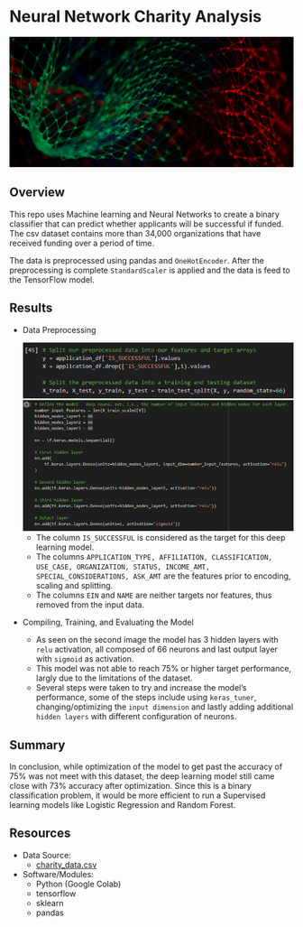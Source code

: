 # Neural Network Charity Analysis
<img src="images/neural_nets.jpg">

## Overview
This repo uses Machine learning and Neural Networks to create a binary classifier that can predict whether applicants will be successful if funded. The csv dataset contains more than 34,000 organizations that have received funding over a period of time.

The data is preprocessed using pandas and `OneHotEncoder`. After the preprocessing is complete `StandardScaler` is applied and the data is feed to the TensorFlow model.

## Results
- Data Preprocessing

   <img src="images/f_t.PNG" width="500"> 
   <img src="images/nn_hl_acti.PNG" width="500">
   
  - The column `IS_SUCCESSFUL` is considered as the target for this deep learning model.
  - The columns `APPLICATION_TYPE, AFFILIATION, CLASSIFICATION, USE_CASE, ORGANIZATION, STATUS, INCOME_AMT, SPECIAL_CONSIDERATIONS, ASK_AMT` are the features prior to encoding, scaling and splitting. 
  - The columns `EIN` and `NAME` are neither targets nor features, thus removed from the input data.

- Compiling, Training, and Evaluating the Model
  - As seen on the second image the model has 3 hidden layers with `relu` activation, all composed of 66 neurons and last output layer with `sigmoid` as activation.
  - This model was not able to reach 75% or higher target performance, largly due to the limitations of the dataset.
  - Several steps were taken to try and increase the model’s performance, some of the steps include using `keras_tuner`, changing/optimizing the `input dimension` and lastly
adding additional `hidden layers` with different configuration of neurons.  

## Summary
In conclusion, while optimization of the model to get past the accuracy of 75% was not meet with this dataset, the deep learning model still came close with 73% accuracy after optimization. 
Since this is a binary classification problem, it would be more efficient to run a Supervised learning models like Logistic Regression and Random Forest.

## Resources 
- Data Source:
  - [charity_data.csv](https://github.com/xumed001/Neural_Network_Charity_Analysis/tree/main/Resources)
- Software/Modules:
  - Python (Google Colab)
  - tensorflow 
  - sklearn
  - pandas
